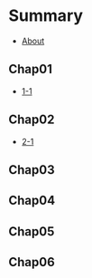 # Summary

* [About](./README.md)

## Chap01

* [1-1](./chap01/1-1.md)

## Chap02

* [2-1](./chap02/2-1.md)

## Chap03

## Chap04

## Chap05

## Chap06